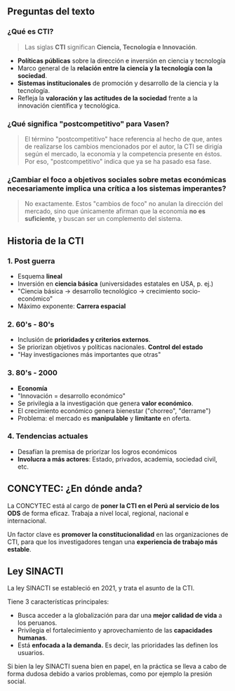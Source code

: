 ## Preguntas del texto
### ¿Qué es CTI?

> Las siglas **CTI** significan **Ciencia, Tecnología e Innovación**.

- **Políticas públicas** sobre la dirección e inversión en ciencia y tecnología
- Marco general de la **relación entre la ciencia y la tecnología con la sociedad**.
- **Sistemas institucionales** de promoción y desarrollo de la ciencia y la tecnología.
- Refleja la **valoración y las actitudes de la sociedad** frente a la innovación científica y tecnológica.

### ¿Qué significa "postcompetitivo" para Vasen?

> El término "postcompetitivo" hace referencia al hecho de que, antes de realizarse los cambios mencionados por el autor, la CTI se dirigía según el mercado, la economía y la competencia presente en éstos. Por eso, "postcompetitivo" indica que ya se ha pasado esa fase.

### ¿Cambiar el foco a objetivos sociales sobre metas económicas necesariamente implica una crítica a los sistemas imperantes?

> No exactamente. Estos "cambios de foco" no anulan la dirección del mercado, sino que únicamente afirman que la economía **no es suficiente**, y buscan ser un complemento del sistema.

## Historia de la CTI

### 1. Post guerra

- Esquema **lineal**
- Inversión en **ciencia básica** (universidades estatales en USA, p. ej.)
- "Ciencia básica $\to$ desarrollo tecnológico $\to$ crecimiento socio-económico"
- Máximo exponente: **Carrera espacial**
### 2. 60's - 80's

- Inclusión de **prioridades y criterios externos**.
- Se priorizan objetivos y políticas nacionales. **Control del estado**
- "Hay investigaciones más importantes que otras"

### 3. 80's - 2000

- **Economía**
- "Innovación = desarrollo económico"
- Se privilegia a la investigación que genera **valor económico**.
- El crecimiento económico genera bienestar ("chorreo", "derrame")
- Problema: el mercado es **manipulable** y **limitante** en oferta.

### 4. Tendencias actuales

- Desafían la premisa de priorizar los logros económicos
- **Involucra a más actores**: Estado, privados, academia, sociedad civil, etc.

## CONCYTEC: ¿En dónde anda?

La CONCYTEC está al cargo de **poner la CTI en el Perú al servicio de los ODS** de forma eficaz. Trabaja a nivel local, regional, nacional e internacional.

Un factor clave es **promover la constitucionalidad** en las organizaciones de CTI, para que los investigadores tengan una **experiencia de trabajo más estable**.

## Ley SINACTI

La ley SINACTI se estableció en 2021, y trata el asunto de la CTI.

Tiene 3 características principales:

- Busca acceder a la globalización para dar una **mejor calidad de vida** a los peruanos.
- Privilegia el fortalecimiento y aprovechamiento de las **capacidades humanas**.
- Está **enfocada a la demanda.** Es decir, las prioridades las definen los usuarios.

Si bien la ley SINACTI suena bien en papel, en la práctica se lleva a cabo de forma dudosa debido a varios problemas, como  por ejemplo la presión social.
